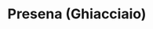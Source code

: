 ---
name: Presena
title: Presena (Ghiacciaio)
region: Trentino-Alto Adige
country: Italy
group: Folgarida-Marilleva-Peio-Passo del Tonale
---